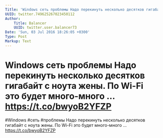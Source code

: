 ```yaml
---
Title: 'Windows сеть проблемы Надо перекинуть несколько десятков гигабайт с ноута жены. По Wi-Fi это будет много-много … https://t.co/bwyoB2YFZP'
UUID: twitter.749625267023450112
Author:
    Title: Balancer
    UUID: twitter.user.balancer73
Date: 'Sun, 03 Jul 2016 18:26:05 +0300'
Type: Post
Markup: Text
---
```


# Windows сеть проблемы Надо перекинуть несколько десятков гигабайт с ноута жены. По Wi-Fi это будет много-много … https://t.co/bwyoB2YFZP

#Windows #сеть #проблемы Надо перекинуть несколько десятков
гигабайт с ноута жены. По Wi-Fi это будет много-много …
https://t.co/bwyoB2YFZP